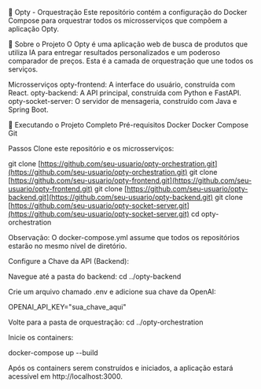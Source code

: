 🚀 Opty - Orquestração
Este repositório contém a configuração do Docker Compose para orquestrar todos os microsserviços que compõem a aplicação Opty.

📖 Sobre o Projeto
O Opty é uma aplicação web de busca de produtos que utiliza IA para entregar resultados personalizados e um poderoso comparador de preços. Esta é a camada de orquestração que une todos os serviços.

Microsserviços
opty-frontend: A interface do usuário, construída com React.
opty-backend: A API principal, construída com Python e FastAPI.
opty-socket-server: O servidor de mensageria, construído com Java e Spring Boot.

🐳 Executando o Projeto Completo
Pré-requisitos
Docker
Docker Compose
Git

Passos
Clone este repositório e os microsserviços:

git clone [https://github.com/seu-usuario/opty-orchestration.git](https://github.com/seu-usuario/opty-orchestration.git)
git clone [https://github.com/seu-usuario/opty-frontend.git](https://github.com/seu-usuario/opty-frontend.git)
git clone [https://github.com/seu-usuario/opty-backend.git](https://github.com/seu-usuario/opty-backend.git)
git clone [https://github.com/seu-usuario/opty-socket-server.git](https://github.com/seu-usuario/opty-socket-server.git)
cd opty-orchestration

Observação: O docker-compose.yml assume que todos os repositórios estarão no mesmo nível de diretório.

Configure a Chave da API (Backend):

Navegue até a pasta do backend: cd ../opty-backend

Crie um arquivo chamado .env e adicione sua chave da OpenAI:

OPENAI_API_KEY="sua_chave_aqui"

Volte para a pasta de orquestração: cd ../opty-orchestration

Inicie os containers:

docker-compose up --build

Após os containers serem construídos e iniciados, a aplicação estará acessível em http://localhost:3000.
